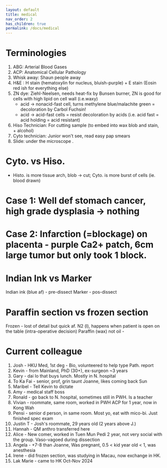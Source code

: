 ```yaml
---
layout: default
title: medical
nav_order: 2
has_children: true
permalink: /docs/medical
---
```

# Terminologies
1. ABG: Arterial Blood Gases
2. ACP: Anatomical Cellular Pathology
3. Whisk away: Shaun people away
4. H&E : H stain (hematoxylin for nucleus, bluish-purple) + E stain (Eosin red ish for everything else)
5. ZN dye: Ziehl-Neelsen, needs heat-fix by Bunsen burner, ZN is good for cells with high lipid on cell wall (i.e.waxy)
    - acid -> nonacid-fast cell, turns methylene blue/malachite green = decoloration by Carbol Fuchsin!
    - acid -> acid-fast cells =  resist decoloration by acids (i.e. acid fast = acid holding = acid resistant)
5. Hiso Technician: For cutting sample (to embed into wax blob and stain, + alcohol)
6. Cyto technician: Junior won't see, read easy pap smears
7. Slide: under the microscope
.
# Cyto. vs Hiso.
- Histo. is more tissue arch, blob -> cut; Cyto. is more burst of cells (ie. blood drawn)

# Case 1: Well def stomach cancer, high grade dysplasia -> nothing

# Case 2: Infarction (=blockage) on placenta - purple Ca2+ patch, 6cm large tumor but only took 1 block.

# Indian Ink vs Marker
Indian ink (blue af) - pre-dissect
Marker - pos-dissect

# Paraffin section vs frozen section
Frozen - lost of detail but quick af. N2 (l), happens when patient is open on the table (intra-operative decision)
Paraffin (wax) not oil - 

# Current colleague
1. Josh - HKU Med, 1st deg - Bio, volunteered to help type Path. report
2. Kevin - from Mainland, PhD (30+), ex-surgeon ~3 years
3. Gary - dai lo that buys lunch. Mostly in N. hospital
4. To Ka Fai - senior, prof, grin taunt Joanne, likes coming back Sun
5. Maribel - Tell Kevin to dictate
6. Amy - medical staff boss
7. Ronald - go back to N. hospital, sometimes still in PWH. Is a teacher
8. Vivian - roommate, same room, worked in PWH ACP for 1 year, now in Kong Wah
9. Pensi - senior d person, in same room. Most yo, eat with mico-bi. Just finished spec exam
10. Justin T - Josh's roommate, 29 years old (2 years above J.)
11. Hannah - QM anthro transferred here
12. Alice - New comer, worked in Tuen Mun Pedi 2 year, not very social with the group. Vaso-vagoed during dissection
13. Angela - +7-8 than Joanne, Was pregnant, 0.5 < kid year old < 1, was anesthesia
14. Irene - did frozen section, was studying in Macau, now exchange in HK. 
15. Lak Marie - came to HK Oct-Nov 2024 






